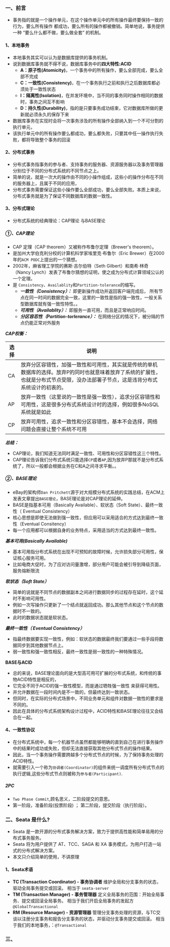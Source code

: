 ### 一、前言
+ 事务指的就是一个操作单元，在这个操作单元中的所有操作最终要保持一致的行为，要么所有操作
都成功，要么所有的操作都被撤销。简单地说，事务提供一种 “要么什么都不做，要么做全套” 的机制。

#### 1、本地事务
+ 本地事务其实可以认为是数据库提供的事务机制。
+ 说到数据库事务就不得不说，数据库事务中的**四大特性:ACID**
	+ **A：原子性(Atomicity)**，一个事务中的所有操作，要么全部完成，要么全部不完成
	+ **C：一致性(Consistency)**，在一个事务执行之前和执行之后数据库都必须处于一致性状态
	+ **I：隔离性(Isolation)**，在并发环境中，当不同的事务同时操作相同的数据时，事务之间互不影响
	+ **D：持久性(Durability)**，指的是只要事务成功结束，它对数据库所做的更新就必须永久的保存下来
+ 数据库事务在实现时会将一次事务涉及的所有操作全部纳入到一个不可分割的执行单元，
+ 该执行单元中的所有操作要么都成功，要么都失败，只要其中任一操作执行失败，都将导致整个事务的回滚

#### 2、分布式事务
+ 分布式事务指事务的参与者、支持事务的服务器、资源服务器以及事务管理器分别位于不同的分布式系统的不同节点之上。
+ 简单的说，就是一次大的操作由不同的小操作组成，这些小的操作分布在不同的服务器上，且属于不同的应用，
+ 分布式事务需要保证这些小操作要么全部成功，要么全部失败。本质上来说，分布式事务就是为了保证不同数据库的数据一致性。

#### 3、分布式理论
+ 分布式系统的经典理论：CAP理论 与BASE理论

##### ①、CAP理论
+ CAP 定理（CAP theorem）又被称作布鲁尔定理（Brewer's theorem）。
+ 是加州大学伯克利分校的计算机科学家埃里克·布鲁尔（Eric Brewer）在2000年的`ACM PODC`上提出的一个猜想。
+ 2002年，麻省理工学院的赛斯·吉尔伯特（Seth Gilbert）和南希·林奇（Nancy Lynch）发表了布鲁尔猜想的证明，使之成为分布式计算领域公认的一个定理。
+ 是 `Consistency`、`Availablity`和`Partition-tolerance`的缩写。
	+ ***一致性（Consistency）：*** 即更新操作成功并返回客户端完成后， 所有节点在同一时间的数据完全一致，这里的一致性是指的强一致性，一般关系型数据库就有强一致性特性。。
	+ ***可用性（Availablity）：*** 即服务一直可用，而且是正常响应时间。
	+ ***分区容忍性（Partition-torlerance）：*** 在网络分区的情况下，被分隔的节点仍能正常对外服务


***CAP权衡：***

|选择|说明|
|--|--|
|CA|放弃分区容错性，加强一致性和可用性，其实就是传统的单机数据库的选择。放弃P的同时也就意味着放弃了系统的扩展性，也就是分布式节点受限，没办法部署子节点，这是违背分布式系统设计的初衷的。|
|AP|放弃一致性（这里说的一致性是强一致性），追求分区容错性和可用性，这是很多分布式系统设计时的选择，例如很多NoSQL系统就是如此|
|CP|放弃可用性，追求一致性和分区容错性，基本不会选择，网络问题会直接让整个系统不可用|

***总结：***
+ CAP理论，我们知道无法同时满足一致性、可用性和分区容错性这三个特性。
+ CAP理论告诉我们分布式系统只能选择`CP`或者`AP`,因为放弃P那就不是分布式系统了，所以一般都会根据业务在C和A之间寻求平衡。。

##### ②、BASE理论
+ eBay的架构师`Dan Pritchett`源于对大规模分布式系统的实践总结，在ACM上发表文章提出`BASE理论`，BASE理论是对CAP理论的延伸。
+ BASE是指基本可用（Basically Available）、软状态（Soft State）、最终一致性（ Eventual Consistency）
+ 核心思想是即使无法做到强一致性，但应用可以采用适合的方式达到最终一致性（Eventual Consitency）
+ 每一个应用都可以根据自身的业务特点，采用适当的方式达到最终一致性。

***基本可用(Basically Available)***
+ 基本可用指分布式系统在出现不可预知的故障时候，允许损失部分可用性，保证核心服务可用。
+ 比如电商大促时，为了应对访问量激增，部分用户可能会被引导到降级页面，服务熔断限流

***软状态（Soft State）***
+ 简单的说就是不同节点的数据副本之间进行数据同步的过程存在延时，这个延时不影响可用性。
+ 例如一次写操作只更新了一个结点就返回成功。那么其他节点和这个节点的数据时不一致的。
+ 此时的数据状态就是软状态。

***最终一致性（ Eventual Consistency）***
+ 指最终数据要实现一致性，例如：软状态的数据最终我们要通过一些手段将数据同步到其他数据节点上。
+ 弱一致性和强一致性相反，最终一致性是弱一致性的一种特殊情况。

**BASE与ACID**
+ 总的来说，BASE理论面向的是大型高可用可扩展的分布式系统，和传统的事物ACID特性是相反的，
+ 它完全不同于ACID的强一致性模型，而是通过牺牲强一致性 来获得可用性。
+ 并允许数据在一段时间内是不一致的，但最终达到一致状态。
+ 但同时，在实际的分布式场景中，不同业务单元和组件对数据一致性的要求是不同的。
+ 因此在具体的分布式系统架构设计过程中，ACID特性和BASE理论往往又会结合在一起。

#### 4、一致性协议
+ 在分布式系统中，每一个机器节点虽然都能够明确的直到自己在进行事务操作中的结果时成功或失败，但却无法直接获取其他分布式节点的操作结果。
+ 因此，当一个事务操作需要跨越多个分布式节点的时候，为了保持事务处理的ACID特性。
+ 就需要引入一个称为`协调者(Coordinator)`的组件来统一调度所有分布式节点的执行逻辑,这些分布式节点则被称为`参与者(Participant)`.

##### 2PC
+ `Two Phase Commit`,顾名思义，二阶段提交的意思。
+ 第一阶段，准备阶段(投票阶段) ； 第二阶段，提交阶段（执行阶段）。


### 二、Seata 是什么?
+ Seata 是一款开源的分布式事务解决方案，致力于提供高性能和简单易用的分布式事务服务。
+ Seata 将为用户提供了 AT、TCC、SAGA 和 XA 事务模式，为用户打造一站式的分布式解决方案。
+ 本文只介绍简单的使用，不讲原理

#### 1、Seata术语
+ **TC (Transaction Coordinator) - 事务协调者**
维护全局和分支事务的状态，驱动全局事务提交或回滚。
相当于 `seata-server`
+ **TM (Transaction Manager) - 事务管理器**
定义全局事务的范围：开始全局事务、提交或回滚全局事务。
相当于我们开启全局事务的发起方 `@GlobalTransactional`
+ **RM (Resource Manager) - 资源管理器**
管理分支事务处理的资源，与TC交谈以注册分支事务和报告分支事务的状态，并驱动分支事务提交或回滚。
相当于我们的本地事务，：`@Transactional`

### 三、